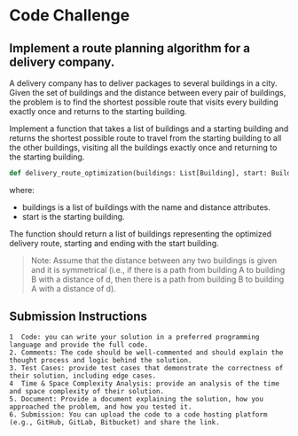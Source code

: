 # Code Challenge

## Implement a route planning algorithm for a delivery company.

A delivery company has to deliver packages to several buildings in a city. Given the set of buildings and the distance between every pair of buildings, the problem is to find the shortest possible route that visits every building exactly once and returns to the starting building.

Implement a function that takes a list of buildings and a starting building and returns the shortest possible route to travel from the starting building to all the other buildings, visiting all the buildings exactly once and returning to the starting building.

```python
def delivery_route_optimization(buildings: List[Building], start: Building) -> List[Building]:
```


where:
- buildings is a list of buildings with the name and distance attributes.
- start is the starting building.

The function should return a list of buildings representing the optimized delivery route, starting and ending with the start building.

> Note: Assume that the distance between any two buildings is given and it is symmetrical (i.e., if there is a path from building A to building B with a distance of d, then there is a path from building B to building A with a distance of d).

## Submission Instructions
~~~
1  Code: you can write your solution in a preferred programming language and provide the full code.
2. Comments: The code should be well-commented and should explain the thought process and logic behind the solution.
3. Test Cases: provide test cases that demonstrate the correctness of their solution, including edge cases.
4  Time & Space Complexity Analysis: provide an analysis of the time and space complexity of their solution.
5. Document: Provide a document explaining the solution, how you approached the problem, and how you tested it.
6. Submission: You can upload the code to a code hosting platform (e.g., GitHub, GitLab, Bitbucket) and share the link.
~~~
